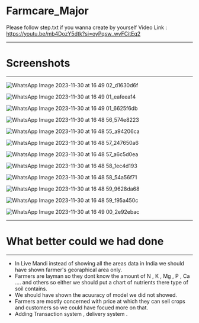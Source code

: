 # Farmcare_Major
Please follow step.txt if you wanna create by yourself
Video Link : https://youtu.be/mb4DozY5dtk?si=oyPqsw_wvFCitEq2
<hr>

# Screenshots
<hr>

![WhatsApp Image 2023-11-30 at 16 49 02_d1630d6f](https://github.com/aditimahabole/Farmcare_Major/assets/78752342/ee470a5f-6613-4078-a87c-1106f4551929)

![WhatsApp Image 2023-11-30 at 16 49 01_eafeea14](https://github.com/aditimahabole/Farmcare_Major/assets/78752342/962e81cf-10e1-4780-a686-db6ccfd14af4)

![WhatsApp Image 2023-11-30 at 16 49 01_6625f6db](https://github.com/aditimahabole/Farmcare_Major/assets/78752342/05f7462a-5e26-453b-a23d-e12bd2f1e435)

![WhatsApp Image 2023-11-30 at 16 48 56_574e8223](https://github.com/aditimahabole/Farmcare_Major/assets/78752342/4dfe2aa6-55e1-4a1c-b417-ae5c7e5fc509)

![WhatsApp Image 2023-11-30 at 16 48 55_a94206ca](https://github.com/aditimahabole/Farmcare_Major/assets/78752342/6bbb9347-5604-4a89-9cff-32ee215529a6)

![WhatsApp Image 2023-11-30 at 16 48 57_247650a6](https://github.com/aditimahabole/Farmcare_Major/assets/78752342/0af06954-d0ae-4670-8dd5-51eae981bff8)

![WhatsApp Image 2023-11-30 at 16 48 57_a6c5d0ea](https://github.com/aditimahabole/Farmcare_Major/assets/78752342/db99489b-3108-4d60-a115-3baf8e862e60)

![WhatsApp Image 2023-11-30 at 16 48 58_1ec4d193](https://github.com/aditimahabole/Farmcare_Major/assets/78752342/0636354e-303e-4067-bea3-6e917f564c20)

![WhatsApp Image 2023-11-30 at 16 48 58_54a56f71](https://github.com/aditimahabole/Farmcare_Major/assets/78752342/490916e5-4021-4c6f-b744-74eebb005c35)

![WhatsApp Image 2023-11-30 at 16 48 59_9628da68](https://github.com/aditimahabole/Farmcare_Major/assets/78752342/76af7fb6-fff3-4ce5-8797-fa17216ad489)

![WhatsApp Image 2023-11-30 at 16 48 59_f95a450c](https://github.com/aditimahabole/Farmcare_Major/assets/78752342/193b1f02-479a-474d-8058-d3034caffa36)

![WhatsApp Image 2023-11-30 at 16 49 00_2e92ebac](https://github.com/aditimahabole/Farmcare_Major/assets/78752342/9a0acfb2-2898-4665-ac29-f7e8f5cfcf93)

<hr>

# What better could we had done 
<hr>
<ul>
  <li>In Live Mandi instead of showing all the areas data in India we should have shown farmer's georaphical area only.</li>
  <li>Farmers are layman so they dont know the amount of N , K , Mg , P , Ca .... and others so either we should put a chart of nutrients there type of soil contains.</li>
  <li>We should have shown the acuuracy of model we did not showed.</li>
  <li>Farmers are mostly concerned with price at which they can sell crops and customers so we could have focued more on that.</li>
  <li>Adding Transaction system , delivery system .</li>
</ul>




